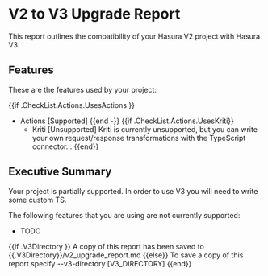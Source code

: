 
# V2 to V3 Upgrade Report

This report outlines the compatibility of your Hasura V2 project with Hasura V3.

## Features

These are the features used by your project:

{{if .CheckList.Actions.UsesActions }}
* Actions [Supported] {{end -}}
{{if .CheckList.Actions.UsesKriti}}
  * Kriti [Unsupported]
    Kriti is currently unsupported, but you can write your own request/response transformations with the TypeScript connector...
{{end}}

## Executive Summary

Your project is partially supported. In order to use V3 you will need to write some custom TS.

The following features that you are using are not currently supported:

* TODO

{{if .V3Directory }}
A copy of this report has been saved to {{.V3Directory}}/v2_upgrade_report.md
{{else}}
To save a copy of this report specify --v3-directory [V3_DIRECTORY]
{{end}}